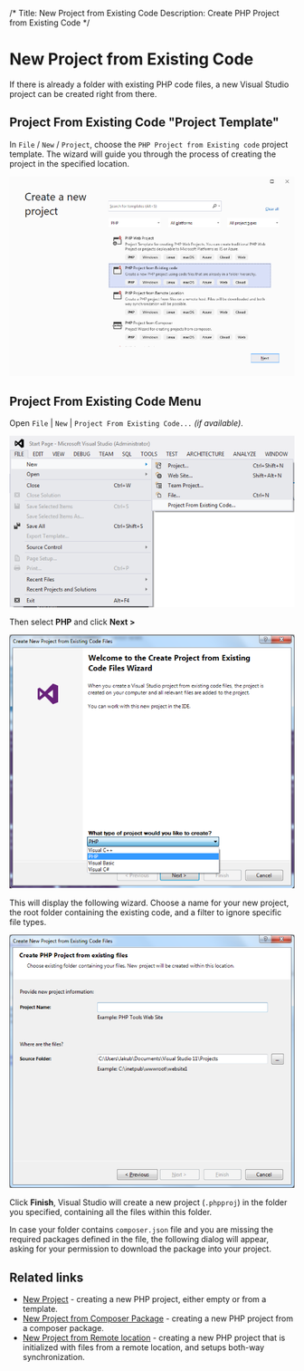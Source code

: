/*
Title: New Project from Existing Code
Description: Create PHP Project from Existing Code
*/

# New Project from Existing Code

If there is already a folder with existing PHP code files, a new Visual Studio project can be created right from there.

## Project From Existing Code "Project Template"

In `File` / `New` / `Project`, choose the `PHP Project from Existing code` project template. The wizard will guide you through the process of creating the project in the specified location.

![Visual Studio New PHP Project From Existing Code](imgs/from-existing-code-template.png)

## Project From Existing Code Menu

Open `File` | `New` | `Project From Existing Code...` *(if available)*.

![Command in Visual Studio menu](imgs/from-existing-code-menu.png)

Then select **PHP** and click **Next >**

![New Project from Existing Code wizard - Step 1](imgs/from-existing-code-step1.png)

This will display the following wizard. Choose a name for your new project, the root folder containing the existing code, and a filter to ignore specific file types.

![New Project from Existing Code wizard - Step 2](imgs/from-existing-code-step2.png)

Click **Finish**, Visual Studio will create a new project (`.phpproj`) in the folder you specified, containing all the files within this folder.

In case your folder contains `composer.json` file and you are missing the required packages defined in the file, the following dialog will appear, asking for your permission to download the package into your project.

## Related links

- [New Project](new-project) - creating a new PHP project, either empty or from a template.
- [New Project from Composer Package](new-project-composer) - creating a new PHP project from a composer package.
- [New Project from Remote location](new-project-remote) - creating a new PHP project that is initialized with files from a remote location, and setups both-way synchronization.